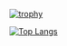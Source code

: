 <!--![Jokes Card](https://readme-jokes.vercel.app/api)-->

[![trophy](https://github-profile-trophy.vercel.app/?username=45P3R4&theme=rose_pine&card_width=420)](https://github.com/45P3R4)

[![Top Langs](https://github-readme-stats.vercel.app/api/top-langs/?username=45P3R4&theme=rose_pine&card_width=420)](https://github.com/45P3R4)
<br>
<!--[![Anurag's GitHub stats](https://github-readme-stats.vercel.app/api?username=45P3R4&theme=rose_pine&card_width=420)](https://github.com/45P3R4)-->



<!--
**45P3R4/45P3R4** is a ✨ _special_ ✨ repository because its `README.md` (this file) appears on your GitHub profile.

Here are some ideas to get you started:

- 🔭 I’m currently working on ...
- 🌱 I’m currently learning ...
- 👯 I’m looking to collaborate on ...
- 🤔 I’m looking for help with ...
- 💬 Ask me about ...
- 📫 How to reach me: ...
- 😄 Pronouns: ...
- ⚡ Fun fact: ...
-->
